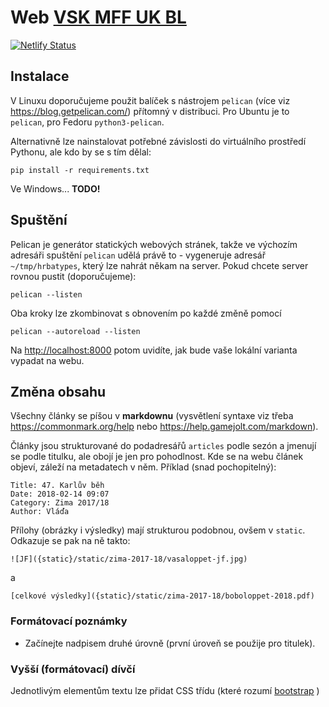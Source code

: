 Web [VSK MFF UK BL](https://www.hrbatypes.cz)
=============================================

[![Netlify Status](https://api.netlify.com/api/v1/badges/2d141e12-e877-4c09-9e80-ba12c255adb2/deploy-status)](https://app.netlify.com/sites/hrbatypes/deploys)

Instalace
---------

V Linuxu doporučujeme použit balíček s nástrojem `pelican` (více viz https://blog.getpelican.com/) přítomný v distribuci. Pro Ubuntu je to `pelican`, pro Fedoru `python3-pelican`.


Alternativně lze nainstalovat potřebné závislosti do virtuálního prostředí Pythonu, ale kdo by se s tím dělal:

```
pip install -r requirements.txt
```

Ve Windows... **TODO!**

Spuštění
--------

Pelican je generátor statických webových stránek, takže ve výchozím adresáři spuštění `pelican` udělá právě to - vygeneruje adresář `~/tmp/hrbatypes`, který lze nahrát někam na server. Pokud chcete server rovnou pustit (doporučujeme):

```
pelican --listen
```

Oba kroky lze zkombinovat s obnovením po každé změně pomocí

```
pelican --autoreload --listen
```

Na <http://localhost:8000> potom uvidíte, jak bude vaše lokální varianta vypadat na webu.

Změna obsahu
------------

Všechny  články se píšou v **markdownu** (vysvětlení syntaxe viz třeba https://commonmark.org/help nebo  https://help.gamejolt.com/markdown).

Články jsou strukturované do podadresářů `articles` podle sezón a jmenují se podle titulku, ale obojí je jen pro pohodlnost. Kde se na webu článek objeví, záleží na metadatech v něm. Příklad (snad pochopitelný):

```
Title: 47. Karlův běh
Date: 2018-02-14 09:07
Category: Zima 2017/18
Author: Vláďa
```

Přílohy (obrázky i výsledky) mají strukturou podobnou, ovšem v `static`. Odkazuje se pak na ně takto:

```
![JF]({static}/static/zima-2017-18/vasaloppet-jf.jpg)
```

a 

```
[celkové výsledky]({static}/static/zima-2017-18/boboloppet-2018.pdf)
```
### Formátovací poznámky

* Začínejte nadpisem druhé úrovně (první úroveň se použije pro titulek).

### Vyšší (formátovací) dívčí

Jednotlivým elementům textu lze přidat CSS třídu (které rozumí [bootstrap](https://getbootstrap.com/) )

